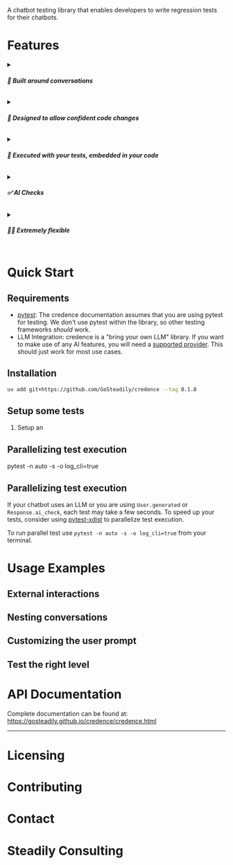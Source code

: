 A chatbot testing library that enables developers to write regression tests for their chatbots.

# Features

<details>
<summary>

###### **💬 Built around conversations**

</summary>

Users rarely disclose information in one long, perfectly-worded message. Important facts are often shared gradually over the course of a conversation. 

We built credence around conversations to ensure that we could test a chatbot's ability to:
1. utilize conversational context
2. handle topic switching
3. choose the correct agent to handle a message

</details>

<details>
<summary>

###### **🧪 Designed to allow confident code changes**

</summary>


Conversations are also extremely useful in writing regression tests. One of the hardest parts of chatbot development is fixing strange edge cases without introducing new ones. With credence, we can represent challenging conversations and the desired chatbot behaviour in code. This allows us to make modifications without worrying that we have reintroduced bugs or completely broken working code.
</details>

<details>
<summary>

###### **💼 Executed with your tests, embedded in your code**

</summary>


credence runs as part of your test suite using your existing LLM provider. No new integrations, no external services, just one more set of tests that run locally or in CI.

Because credence is just some more code in your test suite, it has access to all your business logic. Need to test how you chatbot behaves after a user makes a payment, directly call your  functions to create the user and simulate the payment.
</details>

<details>
<summary>

###### **✅ AI Checks**

</summary>

Enforce high-level behaviour with AI checks. When using LLMs, you never know exactly what your chatbot will spit out. AI checks allow you to enforce high-level expectations on responses. 

Want to test your customer support chatbot's response to angry users? 
You can check that the chatbot "apologizes for the inconvenience with a diplomatic tone".
</details>
<details>
<summary>

###### **🤸‍♀️ Extremely flexible**

</summary>

Our metadata system allows you to collect information from anywhere in your chatbot and make assertions in your tests. 

This is extremely useful when testing branching code.
Want to test that the correct agent is handling a specific message:

```python
# Inside your chatbot's agent routing code
agent = choose_agent(...)
credence.collect_metadata({"router.agent": agent})

# Inside your conversation, you can assert that
Metadata("router.agent").equals(Agent.XYZ)
```
</details>

# Quick Start

## Requirements
- [pytest](https://docs.pytest.org/en/stable/): The credence documentation assumes that you are using pytest for testing. We don't use pytest within the library, so other testing frameworks *should* work.
- LLM Integration: credence is a "bring your own LLM" library. If you want to make use of any AI features, you will need a [supported provider](https://python.useinstructor.com/integrations/). This should just work for most use cases.

## Installation

```bash
uv add git+https://github.com/GoSteadily/credence --tag 0.1.8
```

## Setup some tests

1. Setup an

## Parallelizing test execution
pytest -n auto -s -o log_cli=true

## Parallelizing test execution

If your chatbot uses an LLM or you are using `User.generated` or `Response.ai_check`, each test may take a few seconds. To speed up your tests, consider using [pytest-xdist](https://pytest-xdist.readthedocs.io/en/stable/) to parallelize test execution.

To run parallel test use `pytest -n auto -s -o log_cli=true` from your terminal.



# Usage Examples

## External interactions

## Nesting conversations

## Customizing the user prompt

## Test the right level

# API Documentation

Complete documentation can be found at: https://gosteadily.github.io/credence/credence.html

---

# Licensing

# Contributing

# Contact

# Steadily Consulting
